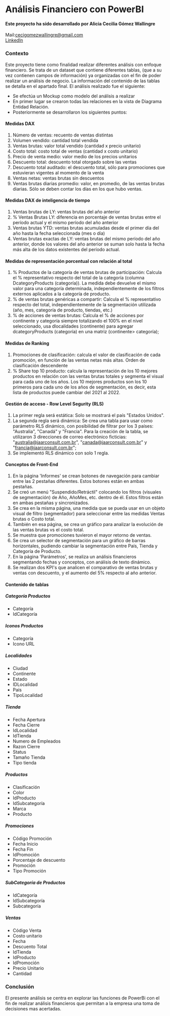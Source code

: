 # Análisis Financiero con PowerBI
#### Este proyecto ha sido desarrollado por Alicia Cecilia Gómez Wallingre  

Mail:cecigomezwallingre@gmail.com  
[LinkedIn](https://www.linkedin.com/in/ceciliagomezwallingre)

### Contexto
Este proyecto tiene como finalidad realizar diferentes análisis con enfoque financiero. Se trata de un dataset que contiene diferentes tablas, (que a su vez contienen campos de información) ya organizadas con el fin de poder realizar un análisis de negocio. La información del contenido de las tablas se detalla en el apartado final. 
El análisis realizado fue el siguiente: 
* Se efectúa un Mockup como modelo del análisis a realizar
* En primer lugar se crearon todas las relaciones en la vista de Diagrama Entidad Relación.
* Posteriormente se desarrollaron los siguientes puntos:
   
#### Medidas DAX

1) Número de ventas: recuento de ventas distintas
2) Volumen vendido: cantidad total vendida
3) Ventas brutas: valor total vendido (cantidad x precio unitario)
4) Costo total: costo total de ventas (cantidad x costo unitario)
5) Precio de venta medio: valor medio de los precios unitarios
6) Descuento total: descuento total otorgado sobre las ventas
7) Descuento total auditado: el descuento total, sólo para promociones que estuvieran vigentes al momento de la venta
8) Ventas netas: ventas brutas sin descuentos
9) Ventas brutas diarias promedio: valor, en promedio, de las ventas brutas diarias. Sólo se deben contar los días en los que hubo ventas.

#### Medidas DAX de inteligencia de tiempo

1) Ventas brutas de LY: ventas brutas del año anterior
2) % Ventas Brutas LY: diferencia en porcentaje de ventas brutas entre el período actual y el mismo período del año anterior
3) Ventas brutas YTD: ventas brutas acumuladas desde el primer día del año hasta la fecha seleccionada (mes o día)
4) Ventas brutas exactas de LY: ventas brutas del mismo período del año anterior, donde los valores del año anterior se suman solo hasta la fecha más alta de los datos existentes del período actual.

#### Medidas de representación porcentual con relación al total

1) % Productos de la categoría de ventas brutas de participación: Calcula el % representativo respecto del total de la categoría (columna DcategoryProducts (categoría)). La medida debe devuelve el mismo valor para una categoría determinada, independientemente de los filtros externos aplicados a la categoría de producto.
2) % de ventas brutas genéricas a compartir: Calcula el % representativo respecto del total, independientemente de la segmentación utilizada (año, mes, categoría de producto, tiendas, etc.)
3) % de acciones de ventas brutas: Calcula el % de acciones por continente y categoría siempre totalizando el 100% en el nivel seleccionado, usa dlocalidades (continente) para agregar
dcategoryProducts (categoría) en una matriz (continente> categoría);

#### Medidas de Ranking

1) Promociones de clasificación: calcula el valor de clasificación de cada promoción, en función de las ventas netas más altas. Orden de clasificación descendente
2) % Share top 10 producto: calcula la representación de los 10 mejores productos en relación con las ventas brutas totales y segmenta el visual para cada uno de los años. Los 10 mejores productos son los 10 primeros para cada uno de los años de segmentación, es decir, esta lista de productos puede cambiar del 2021 al 2022.

#### Gestión de acceso - Row Level Segurity (RLS)

1) La primer regla será estática: Solo se mostrará el país "Estados Unidos".
2) La segunda regla será dinámica: Se crea una tabla para usar como parámetro RLS dinámico, con posibilidad de filtrar por los 3 países: "Australia", "Canadá" y "Francia". Para la creación de la tabla, se utilizaron 3 direcciones de correo electrónico ficticias:
"australia@jaarconsult.com.br", "canada@jaarconsult.com.br" y "francia@jaarconsult.com.br";
3) Se implementó RLS dinámico con solo 1 regla.

#### Conceptos de Front-End

1) En la página 'Informes' se crean botones de navegación para cambiar entre las 2 pestañas diferentes. Estos botones están en ambas pestañas.
2) Se creó un menú "Suspendido/Retráctil" colocando los filtros (visuales de segmentación) de Año, AñoMes, etc. dentro de él. Estos filtros están en ambas pestañas y sincronizados.
3) Se crea en la misma página, una medida que se pueda usar en un objeto visual de filtro (segmentador) para seleccionar entre las medidas Ventas brutas o Costo total.
4) También en esa página, se crea un gráfico para analizar la evolución de las ventas brutas vs el costo total.
5) Se muestra que promociones tuvieron el mayor retorno de ventas.
6) Se crea un selector de segmentación para un gráfico de barras horizontales, pudiendo cambiar la segmentación entre País, Tienda y Categoría de Producto.
7) En la página 'Parámetros', se realiza un análisis financieros segmentando fechas y conceptos, con análisis de texto dinámico.
8) Se realizan dos KPI's que analicen el comparativo de ventas brutas y ventas con descuento, y el aumento del 5% respecto al año anterior.

#### Contenido de tablas

##### Categoría Productos
* Categoría
* IdCategoría
  
##### Iconos Productos
* Categoría
* Icono URL

##### Localidades
* Ciudad
* Continente
* Estado
* IDLocalidad
* País
* TipoLocalidad
  
##### Tienda
* Fecha Apertura
* Fecha Cierre
* IdLocalidad
* IdTienda
* Numero de Empleados
* Razon Cierre
* Status
* Tamaño Tienda
* Tipo tienda
  
##### Productos
* Clasificación
* Color
* IdProducto
* IdSubcategoría
* Marca
* Producto
  
##### Promociones
* Código Promoción
* Fecha Inicio
* Fecha Fin
* IdPromoción
* Porcentaje de descuento
* Promoción
* Tipo Promoción
  
##### SubCategoría de Productos
* IdCategoría
* IdSubcategoría
* Subcategoría
  
##### Ventas
* Código Venta
* Costo unitario
* Fecha
* Descuento Total
* IdTienda
* IdProducto
* IdPromoción
* Precio Unitario
* Cantidad

### Conclusión
El presente análisis se centra en explorar las funciones de PowerBi con el fin de realizar análisis financieros que permitan a la empresa una toma de decisiones mas acertadas. 



